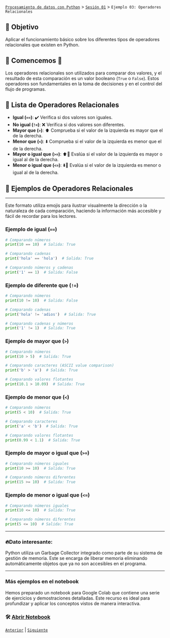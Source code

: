 [`Procesamiento de datos con Python`](../../Readme.md) > [`Sesión 01`](../Readme.md) > `Ejemplo 03: Operadores Relacionales`


## 🎯 Objetivo

Aplicar el funcionamiento básico sobre los diferentes tipos de operadores relacionales que existen en Python.

## 📂 Comencemos 🚀

Los operadores relacionales son utilizados para comparar dos valores, y el resultado de esta comparación es un valor booleano (`True` o `False`). Estos operadores son fundamentales en la toma de decisiones y en el control del flujo de programas.


## 📜 Lista de Operadores Relacionales

- **Igual (`==`)**: ✔️ Verifica si dos valores son iguales.
- **No igual (`!=`)**: ❌ Verifica si dos valores son diferentes.
- **Mayor que (`>`)**: ⬆️ Comprueba si el valor de la izquierda es mayor que el de la derecha.
- **Menor que (`<`)**: ⬇️ Comprueba si el valor de la izquierda es menor que el de la derecha.
- **Mayor o igual que (`>=`)**: ⬆️🔗 Evalúa si el valor de la izquierda es mayor o igual al de la derecha.
- **Menor o igual que (`<=`)**: ⬇️🔗 Evalúa si el valor de la izquierda es menor o igual al de la derecha.

## 🧠 Ejemplos de Operadores Relacionales

---

Este formato utiliza emojis para ilustrar visualmente la dirección o la naturaleza de cada comparación, haciendo la información más accesible y fácil de recordar para los lectores.

### Ejemplo de igual (`==`)

```python
# Comparando números
print(10 == 10)  # Salida: True

# Comparando cadenas
print('hola' == 'hola')  # Salida: True

# Comparando números y cadenas
print('1' == 1)  # Salida: False
```

### Ejemplo de diferente que (`!=`)

```python
# Comparando números
print(10 != 10)  # Salida: False

# Comparando cadenas
print('hola' != 'adios')  # Salida: True

# Comparando cadenas y números
print('1' != 1)  # Salida: True
```

### Ejemplo de mayor que (`>`)

```python
# Comparando números
print(10 > 5)  # Salida: True

# Comparando caracteres (ASCII value comparison)
print('b' > 'a')  # Salida: True

# Comparando valores flotantes
print(10.1 > 10.09)  # Salida: True
```

### Ejemplo de menor que (`<`)

```python
# Comparando números
print(5 < 10)  # Salida: True

# Comparando caracteres
print('a' < 'b')  # Salida: True

# Comparando valores flotantes
print(0.99 < 1.1)  # Salida: True
```

### Ejemplo de mayor o igual que (`>=`)

```python
# Comparando números iguales
print(10 >= 10)  # Salida: True

# Comparando números diferentes
print(15 >= 10)  # Salida: True
```

### Ejemplo de menor o igual que (`<=`)

```python
# Comparando números iguales
print(10 <= 10)  # Salida: True

# Comparando números diferentes
print(5 <= 10)  # Salida: True
```

---

### 🔥Dato interesante:

Python utiliza un Garbage Collector integrado como parte de su sistema de gestión de memoria. Este se encarga de liberar memoria eliminando automáticamente objetos que ya no son accesibles en el programa.

---

### Más ejemplos en el notebook

Hemos preparado un notebook para Google Colab que contiene una serie de ejercicios y demostraciones detalladas. 
Este recurso es ideal para profundizar y aplicar los conceptos vistos de manera interactiva.


### 🛠️ [Abrir Notebook](Ejemplo_01_Variables.ipynb)


[`Anterior`](../Readme.md) | [`Siguiente`](../Ejemplo-04/Readme.md)